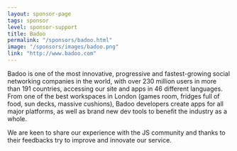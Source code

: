 ```yaml
---
layout: sponsor-page
tags: sponsor
level: sponsor-support
title: Badoo
permalink: "/sponsors/badoo.html"
image: "/sponsors/images/badoo.png"
link: "http://www.badoo.com"
---
```


Badoo is one of the most innovative, progressive and fastest-growing social networking companies in the world, with over 230 million users in more than 191 countries, accessing our site and apps in 46 different languages. From one of the best workspaces in London (games room, fridges full of food, sun decks, massive cushions), Badoo developers create apps for all major platforms, as well as brand new dev tools to benefit the industry as a whole.

We are keen to share our experience with the JS community and thanks to their feedbacks try to improve and innovate our service.
